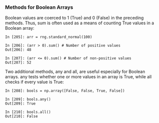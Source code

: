 ### Methods for Boolean Arrays
Boolean values are coerced to 1 (True) and 0 (False) in the preceding methods. Thus,
sum is often used as a means of counting True values in a Boolean array:
```
In [205]: arr = rng.standard_normal(100)

In [206]: (arr > 0).sum() # Number of positive values
Out[206]: 48

In [207]: (arr <= 0).sum() # Number of non-positive values
Out[207]: 52
```


Two additional methods, any and all, are useful especially for Boolean arrays. any
tests whether one or more values in an array is True, while all checks if every value is
True:
```
In [208]: bools = np.array([False, False, True, False])

In [209]: bools.any()
Out[209]: True

In [210]: bools.all()
Out[210]: False
```
